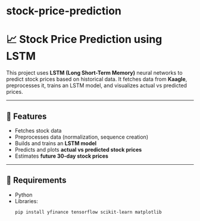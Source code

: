 # stock-price-prediction
# 📈 Stock Price Prediction using LSTM

This project uses **LSTM (Long Short-Term Memory)** neural networks to predict stock prices based on historical data. It fetches data from **Kaagle**, preprocesses it, trains an LSTM model, and visualizes actual vs predicted prices.

---

## 🚀 Features
- Fetches stock data  
- Preprocesses data (normalization, sequence creation)  
- Builds and trains an **LSTM model**  
- Predicts and plots **actual vs predicted stock prices**  
- Estimates **future 30-day stock prices**  

---

## 📂 Requirements
- Python  
- Libraries:  
  ```bash
  pip install yfinance tensorflow scikit-learn matplotlib
